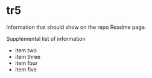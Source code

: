 # tr5

Information that should show on the repo Readme page.

Supplemental list of information


- item two
- item three
- item four
- item five